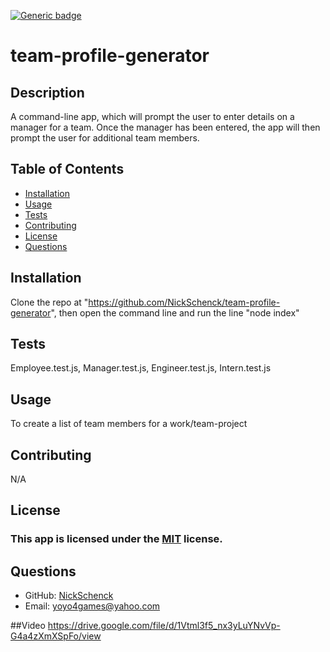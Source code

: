 [![Generic badge](https://img.shields.io/badge/license-MIT-<COLOR>.svg)](#license)
  # team-profile-generator
  ## Description
  A command-line app, which will prompt the user to enter details on a manager for a team. Once the manager has been entered, the app will then prompt the user for additional team members.
  ## Table of Contents
  * [Installation](#installation)
  * [Usage](#usage)
  * [Tests](#tests)
  * [Contributing](#contributing)
  * [License](#license)
  * [Questions](#questions)
  ## Installation
  Clone the repo at "https://github.com/NickSchenck/team-profile-generator", then open the command line and run the line "node index"
  ## Tests
  Employee.test.js, Manager.test.js, Engineer.test.js, Intern.test.js
  ## Usage
  To create a list of team members for a work/team-project
  ## Contributing
  N/A
  ## License
  ### This app is licensed under the [MIT](https://opensource.org/licenses/MIT) license.
  ## Questions
  * GitHub: [NickSchenck](https://github.com/NickSchenck)
  * Email: 
  [yoyo4games@yahoo.com](mailto:yoyo4games@yahoo.com)
  
##Video
  https://drive.google.com/file/d/1Vtml3f5_nx3yLuYNvVp-G4a4zXmXSpFo/view
    